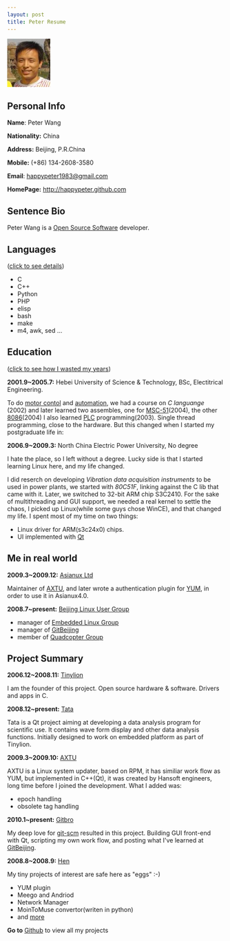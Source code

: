 ```yaml
---
layout: post
title: Peter Resume
--- 
```

<img src="./images/peter.jpg" alt="Peter Face" />

## Personal Info

**Name**: Peter Wang

**Nationality:** China

**Address:** Beijing, P.R.China

**Mobile:** (+86) 134-2608-3580

**Email**: happypeter1983@gmail.com

**HomePage:** <http://happypeter.github.com>

## Sentence Bio

Peter Wang is a [Open Source Software][oss] developer. 

## Languages 
([click to see details][language])

 - C
 - C++
 - Python
 - PHP
 - elisp
 - bash
 - make
 - m4, awk, sed ...

## Education 
([click to see how I wasted my years][time])

__2001.9~2005.7:__ Hebei University of Science & Technology, BSc, Electitrical
Engineering.

To do [motor contol][motor] and [automation][automation], we had a course on
_C languange_ (2002) and later learned two assembles, one for
[MSC-51][mcs51](2004), the other [8086][8086](2004) I also learned [PLC][plc]
programming(2003).  Single thread programming, close to the hardware. But this
changed when I started my postgraduate life in:

__2006.9~2009.3:__ North China Electric Power University, No degree

I hate the place, so I left without a degree. Lucky side is that I started
learning Linux here, and my life changed.

I did reserch on developing  _Vibration data acquisition instruments_ to be
used in power plants, we started with _80C51F_, linking against the C lib that
came with it. Later, we switched to 32-bit ARM chip S3C2410. For the sake of 
multithreading and GUI support, we needed a real kernel to settle the chaos, I
picked up Linux(while some guys chose WinCE), and that changed my life. I
spent most of my time on two things:

 - Linux driver for ARM(s3c24x0) chips.  
 - UI implemented with [Qt](http://qt.nokia.com/)

## Me in real world

__2009.3~2009.12:__ [Asianux Ltd][asianux]

Maintainer of [AXTU][axtu], and later wrote a authentication plugin for
[YUM][yum], in order to use it in Asianux4.0.

__2008.7~present:__ [Beijing Linux User Group][blug]

 - manager of [Embedded Linux Group][elg]
 - manager of [GitBeijing][gitbeijing]
 - member of  [Quadcopter Group][quad]

## Project Summary

__2006.12~2008.11:__ [Tinylion][tinylion]

I am the founder of this project. Open source hardware &
software. Drivers and apps in C.


__2008.12~present:__ [Tata][tata]

Tata is a Qt project aiming at developing a data analysis program for
scientific use. It contains wave form display and other data analysis
functions. Initially designed to work on embedded platform as part of Tinylion.

__2009.3~2009.10:__ [AXTU][axtu]

AXTU is a Linux system updater, based on RPM, it has similiar work flow as
YUM, but implemented in C++(Qt), it was created by Hansoft engineers, long
time before I joined the development. What I added was:
 
 - epoch handling
 - obsolete tag handling

__2010.1~present:__ [Gitbro][gitbro]

My deep love for [git-scm][git-scm] resulted in this project. Building GUI front-end with Qt, scripting my own work flow, and posting what I've learned at [GitBeijing][gitbeijing]. 

__2008.8~2008.9:__ [Hen][hen]

My tiny projects of interest are safe here as "eggs" :-)

 - YUM plugin 
 - Meego and Andriod 
 - Network Manager 
 - MoinToMuse convertor(writen in python)
 - and [more][hen]

__Go to__ [Github][github-peter] to view all my projects

[asianux]: http://www.asianux.com
[oss]:http://en.wikipedia.org/wiki/Open_source
[plc]: http://en.wikipedia.org/wiki/Programmable_logic_controller
[blug]: http://www.beijinglug.org/en/index.php
[lenovo]: http://www.lenovo.com/us/en/#ss
[elg]:http://www.beijinglug.org/en/index.php?option=com_groupjive&action=gj.core.groups.showgroup&groupid=22&Itemid=134
[gitbeijing]: http://happypeter.github.com/GitBeijing/
[quad]:http://www.beijinglug.org/en/index.php?option=com_groupjive&action=gj.core.groups.showgroup&groupid=8&Itemid=134
[electricalengineering]:http://en.wikipedia.org/wiki/Electrical_engineering
[automation]:http://en.wikipedia.org/wiki/Automation
[mcs51]:http://en.wikipedia.org/wiki/Intel_MCS-51
[8086]:http://en.wikipedia.org/wiki/Intel_8086
[motor]:http://en.wikipedia.org/wiki/Electric_motor
[axtu]:http://happypeter.github.com/axtu/
[yum]:http://yum.baseurl.org/
[Tinylion]:http://happypeter.github.com/tinylion
[tata]:http://happypeter.github.com/tata/
[language]:http://happypeter.github.com/work/languages.html
[time]:http://happypeter.github.com/work/time.html
[hen]:http://happypeter.github.com/hen/
[Gitbro]:http://happypeter.github.com/gitbro
[git-scm]:http://git-scm.com
[github-peter]:http://github.com/happypeter
